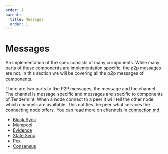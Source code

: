 ```yaml
---
order: 1
parent:
  title: Messages
  order: 1
---
```


# Messages

An implementation of the spec consists of many components. While many parts of these components are implementation specific, the p2p messages are not. In this section we will be covering all the p2p messages of components.

There are two parts to the P2P messages, the message and the channel. The channel is message specific and messages are specific to components of Tendermint. When a node connect to a peer it will tell the other node which channels are available. This notifies the peer what services the connecting node offers. You can read more on channels in [connection.md](../connection.md#mconnection)

- [Block Sync](./block-sync.md)
- [Mempool](./mempool.md)
- [Evidence](./evidence.md)
- [State Sync](./state-sync.md)
- [Pex](./pex.md)
- [Consensus](./consensus.md)

